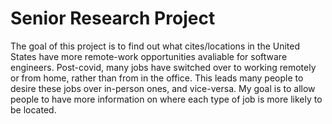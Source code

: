 # Senior Research Project
 
The goal of this project is to find out what cites/locations in the United States have more
remote-work opportunities avaliable for software engineers. Post-covid, many jobs have switched
over to working remotely or from home, rather than from in the office. This leads many people
to desire these jobs over in-person ones, and vice-versa. My goal is to allow people to have
more information on where each type of job is more likely to be located.